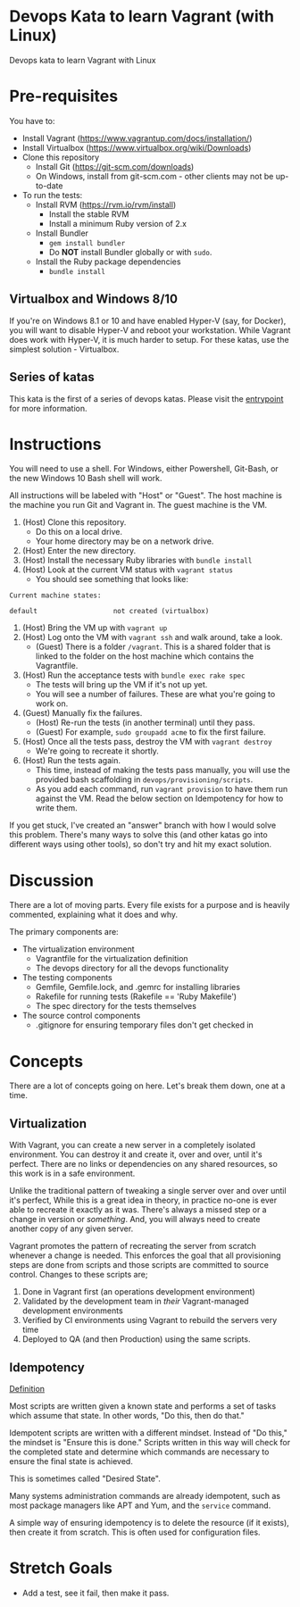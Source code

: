 # Devops Kata to learn Vagrant (with Linux)

Devops kata to learn Vagrant with Linux

# Pre-requisites

You have to:

* Install Vagrant (https://www.vagrantup.com/docs/installation/)
* Install Virtualbox (https://www.virtualbox.org/wiki/Downloads)
* Clone this repository
    * Install Git (https://git-scm.com/downloads)
    * On Windows, install from git-scm.com - other clients may not be up-to-date
* To run the tests:
    * Install RVM (https://rvm.io/rvm/install)
        * Install the stable RVM
        * Install a minimum Ruby version of 2.x
    * Install Bundler
        * `gem install bundler`
        * Do **NOT** install Bundler globally or with `sudo`.
    * Install the Ruby package dependencies
        * `bundle install`

## Virtualbox and Windows 8/10

If you're on Windows 8.1 or 10 and have enabled Hyper-V (say, for Docker), you
will want to disable Hyper-V and reboot your workstation. While Vagrant does
work with Hyper-V, it is much harder to setup. For these katas, use the
simplest solution - Virtualbox.

## Series of katas

This kata is the first of a series of devops katas. Please visit the [entrypoint](https://github.com/greenfishbluefish/devops-katas) for more information.

# Instructions

You will need to use a shell. For Windows, either Powershell, Git-Bash, or the
new Windows 10 Bash shell will work.

All instructions will be labeled with "Host" or "Guest". The host machine is the
machine you run Git and Vagrant in. The guest machine is the VM.

1. (Host) Clone this repository.
    * Do this on a local drive.
    * Your home directory may be on a network drive.
1. (Host) Enter the new directory.
1. (Host) Install the necessary Ruby libraries with `bundle install`
1. (Host) Look at the current VM status with `vagrant status`
    * You should see something that looks like:
```
Current machine states:

default                   not created (virtualbox)
```
1. (Host) Bring the VM up with `vagrant up`
1. (Host) Log onto the VM with `vagrant ssh` and walk around, take a look.
    * (Guest) There is a folder `/vagrant`. This is a shared folder that is linked
      to the folder on the host machine which contains the Vagrantfile.
1. (Host) Run the acceptance tests with `bundle exec rake spec`
    * The tests will bring up the VM if it's not up yet.
    * You will see a number of failures. These are what you're going to work on.
1. (Guest) Manually fix the failures.
    * (Host) Re-run the tests (in another terminal) until they pass.
    * (Guest) For example, `sudo groupadd acme` to fix the first failure.
1. (Host) Once all the tests pass, destroy the VM with `vagrant destroy`
    * We're going to recreate it shortly.
1. (Host) Run the tests again.
    * This time, instead of making the tests pass manually, you will use the
      provided bash scaffolding in `devops/provisioning/scripts`.
    * As you add each command, run `vagrant provision` to have them run against
      the VM. Read the below section on Idempotency for how to write them.

If you get stuck, I've created an "answer" branch with how I would solve this
problem. There's many ways to solve this (and other katas go into different ways
using other tools), so don't try and hit my exact solution.

# Discussion

There are a lot of moving parts. Every file exists for a purpose and is heavily
commented, explaining what it does and why.

The primary components are:
* The virtualization environment
    * Vagrantfile for the virtualization definition
    * The devops directory for all the devops functionality
* The testing components
    * Gemfile, Gemfile.lock, and .gemrc for installing libraries
    * Rakefile for running tests (Rakefile == 'Ruby Makefile')
    * The spec directory for the tests themselves
* The source control components
    * .gitignore for ensuring temporary files don't get checked in

# Concepts

There are a lot of concepts going on here. Let's break them down, one at a time.

## Virtualization

With Vagrant, you can create a new server in a completely isolated environment.
You can destroy it and create it, over and over, until it's perfect. There are
no links or dependencies on any shared resources, so this work is in a safe
environment.

Unlike the traditional pattern of tweaking a single server over and over until
it's perfect, While this is a great idea in theory, in practice no-one is ever
able to recreate it exactly as it was. There's always a missed step or a change
in version or _something_. And, you will always need to create another copy of
any given server.

Vagrant promotes the pattern of recreating the server from scratch whenever a
change is needed. This enforces the goal that all provisioning steps are done
from scripts and those scripts are committed to source control. Changes to these
scripts are;
1. Done in Vagrant first (an operations development environment)
1. Validated by the development team in _their_ Vagrant-managed development
environments
1. Verified by CI environments using Vagrant to rebuild the servers very time
1. Deployed to QA (and then Production) using the same scripts.
  
## Idempotency

[Definition](https://en.wikipedia.org/wiki/Idempotence#Computer_science_meaning)

Most scripts are written given a known state and performs a set of tasks which
assume that state. In other words, "Do this, then do that."

Idempotent scripts are written with a different mindset. Instead of "Do this,"
the mindset is "Ensure this is done." Scripts written in this way will check for
the completed state and determine which commands are necessary to ensure the
final state is achieved.

This is sometimes called "Desired State".

Many systems administration commands are already idempotent, such as most
package managers like APT and Yum, and the `service` command.

A simple way of ensuring idempotency is to delete the resource (if it exists),
then create it from scratch. This is often used for configuration files. 

# Stretch Goals

* Add a test, see it fail, then make it pass.
